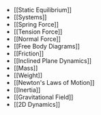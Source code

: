 - [[Static Equilibrium]]
- [[Systems]]
- [[Spring Force]]
- [[Tension Force]]
- [[Normal Force]]
- [[Free Body Diagrams]]
- [[Friction]]
- [[Inclined Plane Dynamics]]
- [[Mass]]
- [[Weight]]
- [[Newton's Laws of Motion]]
- [[Inertia]]
- [[Gravitational Field]]
- [[2D Dynamics]]